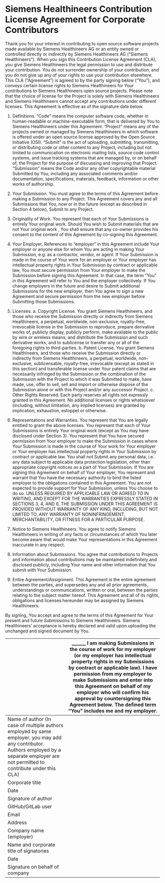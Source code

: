 <!--
SPDX-FileCopyrightText: © 2024 Siemens Healthineers AG
SPDX-License-Identifier: MIT
-->

# Siemens Healthineers Contribution License Agreement for Corporate Contributors
Thank you for your interest in contributing to open source software projects made available by Siemens Healthineers AG or an entity owned or controlled directly or indirectly by Siemens Healthineers AG (“Siemens Healthineers”). When you sign this Contribution License Agreement (CLA), you give Siemens Healthineers the legal permission to use and distribute your contribution. You do not surrender ownership of your contribution, and you do not give up any of your rights to use your contribution elsewhere.
This CLA (“Agreement”) is agreed to by the party signing below (“You”), and conveys certain license rights to Siemens Healthineers for Your contributions to Siemens Healthineers open source projects. Please note that the choice of license for the Project is solely with Siemens Healthineers and Siemens Healthineers cannot accept any contributions under different licenses.
This Agreement is effective as of the signature date below.

1.	Definitions.
“Code” means the computer software code, whether in human-readable or machine-executable form, that is delivered by You to Siemens Healthineers under this Agreement.
“Project” means any of the projects owned or managed by Siemens Healthineers in which software is offered under an open source license approved by the Open Source Initiative (OSI).
“Submit” is the act of uploading, submitting, transmitting, or distributing code or other content to any Project, including but not limited to communication on electronic mailing lists, source code control systems, and issue tracking systems that are managed by, or on behalf of, the Project for the purpose of discussing and improving that Project.
“Submission” means the Code and/or any other copyrightable material Submitted by You, including any associated comments and/or documentation, specifications, materials, feedback, information or other works of authorship.

2.	Your Submission. You must agree to the terms of this Agreement before making a Submission to any Project. This Agreement covers any and all Submissions that You, now or in the future (except as described in Section 4 below), Submit to any Project.

3.	Originality of Work. You represent that each of Your Submissions is entirely Your original work. Should You wish to Submit materials that are not Your original work , You shall ensure that any co-owner provides his consent to the content of this Agreement by co-signing this Agreement.

4.	Your Employer. References to “employer” in this Agreement include Your employer or anyone else for whom You are acting in making Your Submission, e.g. as a contractor, vendor, or agent. If Your Submission is made in the course of Your work for an employer or Your employer has intellectual property rights in Your Submission by contract or applicable law, You must secure permission from Your employer to make the Submission before signing this Agreement. In that case, the term “You” in this Agreement will refer to You and the employer collectively. If You change employers in the future and desire to Submit additional Submissions for the new employer, then You agree to sign a new Agreement and secure permission from the new employer before Submitting those Submissions.

5.	Licenses.
a.	Copyright License. You grant Siemens Healthineers, and those who receive the Submission directly or indirectly from Siemens Healthineers, a perpetual, worldwide, non-exclusive, royalty-free, irrevocable license in the Submission to reproduce, prepare derivative works of, publicly display, publicly perform, make available to the public by wire or wireless means, and distribute the Submission and such derivative works, and to sublicense or transfer any or all of the foregoing rights to third-parties.
b.	Patent License. You grant Siemens Healthineers, and those who receive the Submission directly or indirectly from Siemens Healthineers, a perpetual, worldwide, non-exclusive, sublicensable, royalty-free, irrevocable (except as stated in this section) and transferable license under Your patent claims that are necessarily infringed by the Submission or the combination of the Submission with the Project to which it was Submitted to make, have made, use, offer to sell, sell and import or otherwise dispose of the Submission alone or with this Project and/or any successor Project.
c.	Other Rights Reserved. Each party reserves all rights not expressly granted in this Agreement. No additional licenses or rights whatsoever (including, without limitation, any implied licenses) are granted by implication, exhaustion, estoppel or otherwise.

6.	Representations and Warranties. You represent that You are legally entitled to grant the above licenses. You represent that each of Your Submissions is entirely Your original work (except as You may have disclosed under Section 3). You represent that You have secured permission from Your employer to make the Submission in cases where Your Submission is made in the course of Your work for Your employer or Your employer has intellectual property rights in Your Submission by contract or applicable law. You shall not Submit any personal data, i.e. any data subject to applicable data protection legislation, other than appropriate copyright notices as a part of Your Submission.
If You are signing this Agreement on behalf of Your employer, You represent and warrant that You have the necessary authority to bind the listed employer to the obligations contained in this Agreement. You are not expected to provide support for Your Submission, unless You choose to do so.
UNLESS REQUIRED BY APPLICABLE LAW OR AGREED TO IN WRITING, AND EXCEPT FOR THE WARRANTIES EXPRESSLY STATED IN SECTIONS 3, 4, AND 6, THE SUBMISSION UNDER THIS AGREEMENT IS PROVIDED WITHOUT WARRANTY OF ANY KIND, INCLUDING, BUT NOT LIMITED TO, ANY WARRANTY OF NONINFRINGEMENT, MERCHANTABILITY, OR FITNESS FOR A PARTICULAR PURPOSE.

7.	Notice to Siemens Healthineers. You agree to notify Siemens Healthineers in writing of any facts or circumstances of which You later become aware that would make Your representations in this Agreement inaccurate in any respect.

8.	Information about Submissions. You agree that contributions to Projects and information about contributions may be maintained indefinitely and disclosed publicly, including Your name and other information that You submit with Your Submission.

9.	Entire Agreement/Assignment. This Agreement is the entire agreement between the parties, and supersedes any and all prior agreements, understandings or communications, written or oral, between the parties relating to the subject matter hereof. This Agreement and all of its rights, obligations and licenses hereunder may be assigned by Siemens Healthineers.

By signing, You accept and agree to the terms of this Agreement for Your present and future Submissions to Siemens Healthineers. Siemens Healthineers’ acceptance is hereby declared and valid upon uploading the unchanged and signed document by You.	

|                                                                                                                                                                                             | ______ I am making Submissions in the course of work for my employer (or my employer has intellectual property rights in my Submissions by contract or applicable law). I have permission from my employer to make Submissions and enter into this Agreement on behalf of my employer who will confirm his approval by countersigning this Agreement below. The defined term “You” includes me and my employer. |
| ------------------------------------------------------------------------------------------------------------------------------------------------------------------------------------------- | --------------------------------------------------------------------------------------------------------------------------------------------------------------------------------------------------------------------------------------------------------------------------------------------------------------------------------------------------------------------------------------------------------------- |
| Name of author (In case of multiple authors employed by same employer, you may add any contributor. Authors employed by a separate employer are not permitted to contribute under this CLA) |                                                                                                                                                                                                                                                                                                                                                                                                                 |
| Corporate title                                                                                                                                                                             |                                                                                                                                                                                                                                                                                                                                                                                                                 |
| Date                                                                                                                                                                                        |                                                                                                                                                                                                                                                                                                                                                                                                                 |
| Signature of author                                                                                                                                                                         |                                                                                                                                                                                                                                                                                                                                                                                                                 |
| GitHub/GitLab user                                                                                                                                                                          |                                                                                                                                                                                                                                                                                                                                                                                                                 |
| Email                                                                                                                                                                                       |                                                                                                                                                                                                                                                                                                                                                                                                                 |
| Address                                                                                                                                                                                     |                                                                                                                                                                                                                                                                                                                                                                                                                 |
| Company name (employer)                                                                                                                                                                     |                                                                                                                                                                                                                                                                                                                                                                                                                 |
| Name and corporate title of signatories                                                                                                                                                     |                                                                                                                                                                                                                                                                                                                                                                                                                 |
| Date                                                                                                                                                                                        |                                                                                                                                                                                                                                                                                                                                                                                                                 |
| Signature on behalf of company                                                                                                                                                              |                                                                                                                                                                                                                                                                                                                                                                                                                 |

 